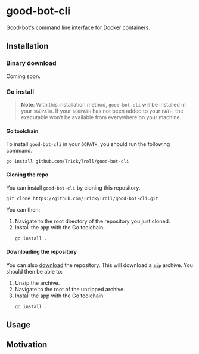 # good-bot-cli

Good-bot's command line interface for Docker containers.

## Installation

### Binary download

Coming  soon.

### Go install

> **Note**: With this installation method, `good-bot-cli` will
> be installed in your `$GOPATH`. If your `$GOPATH` has not
> been added to your `PATH`, the executable won’t be available
> from everywhere on your machine.

#### Go toolchain

To install `good-bot-cli` in your `GOPATH`, you should run
the following command.

```shell
go install github.com/TrickyTroll/good-bot-cli
```

#### Cloning the repo

You can install `good-bot-cli` by cloning this repository.

```shell
git clone https://github.com/TrickyTroll/good-bot-cli.git
```

You can then:

1. Navigate to the root directory of the repository you just
   cloned.
2. Install the app with the Go toolchain.
   ```shell
   go install .
   ```

#### Downloading the repository

You can also [download](https://github.com/TrickyTroll/good-bot-cli/archive/refs/heads/main.zip)
the repository. This will download a `zip` archive. You should then
be able to:

1. Unzip the archive.
2. Navigate to the root of the unzipped archive.
3. Install the app with the Go toolchain.
   ```shell
   go install .
   ```

## Usage

## Motivation

